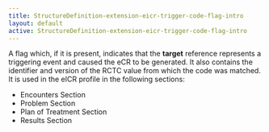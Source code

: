 ```yaml
---
title: StructureDefinition-extension-eicr-trigger-code-flag-intro
layout: default
active: StructureDefinition-extension-eicr-trigger-code-flag-intro
---
```


A flag which, if it is present, indicates that the **target** reference represents a triggering event and caused the eCR to be generated. It also contains the identifier and version of the RCTC value from which the code was matched. It is used in the eICR profile in the following sections:
- Encounters Section- Problem Section
- Plan of Treatment Section- Results Section